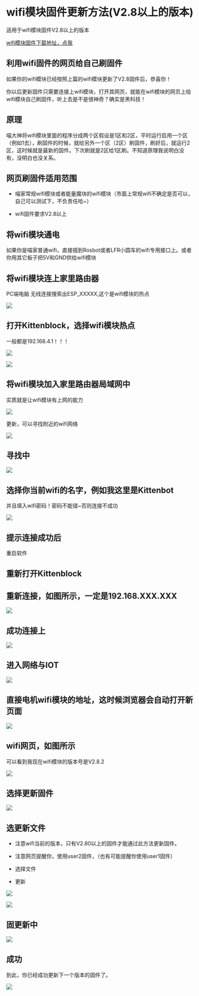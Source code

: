 # wifi模块固件更新方法(V2.8以上的版本)

适用于wifi模块固件V2.8以上的版本

[wifi模块固件下载地址，点我](https://bbs.kittenbot.cn/forum.php?mod=attachment&aid=Mjk1OXwwYzkxYWU3MnwxNTYwNzM1OTIwfDN8NjI5)


## 利用wifi固件的网页给自己刷固件

如果你的wifi模块已经按照上篇的wifi模块更新了V2.8固件后，恭喜你！

你以后更新固件只需要连接上wifi模块，打开其网页，就能在wifi模块的网页上给wifi模块自己刷固件，听上去是不是很神奇？确实是黑科技！

## 原理
喵大神将wifi模块里面的程序分成两个区假设是1区和2区，平时运行启用一个区（例如1去），刷固件的时候，就给另外一个区（2区）刷固件，刷好后，就运行2区，这时候就是最新的固件。下次刷就是2区给1区刷。不知道原理我说明白没有，没明白也没关系。

## 网页刷固件适用范围

- 喵家常规wifi模块或者能量魔块的wifi模块（市面上常规wifi不确定是否可以，自己可以测试下，不负责任哈~）

- wifi固件要求V2.8以上

## 将wifi模块通电

如果你是喵家普通wifi，直接插到Rosbot或者LFR小圆车的wifi专用接口上。或者你用其它板子把5V和GND供给wifi模块

## 将wifi模块连上家里路由器

PC端电脑 无线连接搜索出ESP_XXXXX,这个是wifi模块的热点

![](./wifi2/01.png) 

## 打开Kittenblock，选择wifi模块热点

一般都是192.168.4.1！！！

![](./wifi2/02.png) 

![](./wifi2/03.png) 

## 将wifi模块加入家里路由器局域网中

实质就是让wifi模块有上网的能力

![](./wifi2/04.png) 

更新，可以寻找附近的wifi网络

![](./wifi2/05.png) 

## 寻找中

![](./wifi2/06.png) 

## 选择你当前wifi的名字，例如我这里是Kittenbot

并且填入wifi密码！密码不能错~否则连接不成功

![](./wifi2/07.png) 

## 提示连接成功后

重启软件

## 重新打开Kittenblock

## 重新连接，如图所示，一定是192.168.XXX.XXX

![](./wifi2/09.png) 

## 成功连接上

![](./wifi2/10.png) 

## 进入网络与IOT

![](./wifi2/11.png) 

## 直接电机wifi模块的地址，这时候浏览器会自动打开新页面

![](./wifi2/12.png) 

## wifi网页，如图所示

可以看到我现在wifi模块的版本号是V2.8.2

![](./wifi2/13.png) 

## 选择更新固件

![](./wifi2/14.png) 

## 选更新文件



- 注意wifi当前的版本，只有V2.80以上的固件才能通过此方法更新固件。

- 注意网页提醒你，使用user2固件，（也有可能提醒你使用user1固件）

- 选择文件

- 更新

![](./wifi2/15.png) 

![](./wifi2/16.png) 

## 固更新中

![](./wifi2/17.png) 

## 成功

到此，你已经成功更新下一个版本的固件了。

![](./wifi2/18.png) 
